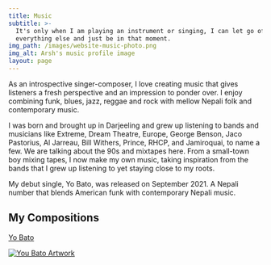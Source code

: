 ```yaml
---
title: Music
subtitle: >-
  It's only when I am playing an instrument or singing, I can let go of
  everything else and just be in that moment.
img_path: /images/website-music-photo.png
img_alt: Arsh's music profile image
layout: page
---
```

As an introspective singer-composer, I love creating music that gives listeners a fresh perspective and an impression to ponder over. I enjoy combining funk, blues, jazz, reggae and rock with mellow Nepali folk and contemporary music.

I was born and brought up in Darjeeling and grew up listening to bands and musicians like Extreme, Dream Theatre, Europe, George Benson, Jaco Pastorius, Al Jarreau, Bill Withers, Prince, RHCP, and Jamiroquai,  to name a few. We are talking about the 90s and mixtapes here. From a small-town boy mixing tapes, I now make my own music, taking inspiration from the bands that I grew up listening to yet staying close to my roots.

My debut single, Yo Bato, was released on September 2021. A Nepali number that blends American funk with contemporary Nepali music.

### <a name="songs"></a>

## My Compositions

[Yo Bato](https://distrokid.com/hyperfollow/arshrai/yo-bato)

[![You Bato Artwork](../images/artwork-yo-bato-gallery.png)](https://distrokid.com/hyperfollow/arshrai/yo-bato)
